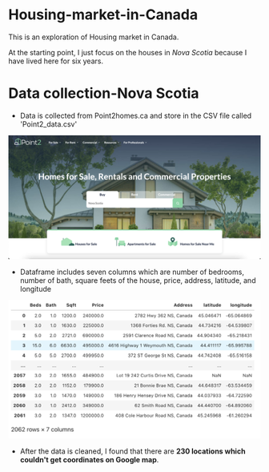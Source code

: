 # Housing-market-in-Canada
This is an exploration of Housing market in Canada.

At the starting point, I just focus on the houses in *Nova Scotia* because I have lived here for six years.

# Data collection-Nova Scotia

* Data is collected from Point2homes.ca and store in the CSV file called 'Point2_data.csv'

![Image of point2homes](https://raw.githubusercontent.com/NightmareZYR/Housing-market-in-Canada/main/Screen%20Shot%202021-09-19%20at%208.30.47%20PM.png)

* Dataframe includes seven columns which are number of bedrooms, number of bath, square feets of the house, price, address, latitude, and longitude

![Image of dataframe](https://raw.githubusercontent.com/NightmareZYR/Housing-market-in-Canada/main/Screen%20Shot%202021-09-21%20at%202.49.56%20AM.png)

* After the data is cleaned, I found that there are **230 locations which couldn't get coordinates on Google map**.
